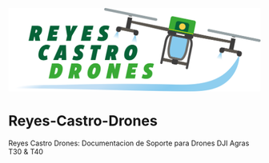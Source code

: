 ![Logotipo](./Reyes-Castro-Drones_LOGO.png "Bienvenidos!")

# Reyes-Castro-Drones
Reyes Castro Drones: Documentacion de Soporte para Drones DJI Agras T30 &amp; T40
